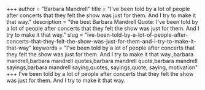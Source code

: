 +++
author = "Barbara Mandrell"
title = "I've been told by a lot of people after concerts that they felt the show was just for them. And I try to make it that way."
description = "the best Barbara Mandrell Quote: I've been told by a lot of people after concerts that they felt the show was just for them. And I try to make it that way."
slug = "ive-been-told-by-a-lot-of-people-after-concerts-that-they-felt-the-show-was-just-for-them-and-i-try-to-make-it-that-way"
keywords = "I've been told by a lot of people after concerts that they felt the show was just for them. And I try to make it that way.,barbara mandrell,barbara mandrell quotes,barbara mandrell quote,barbara mandrell sayings,barbara mandrell saying,quotes, sayings,quote, saying, motivation"
+++
I've been told by a lot of people after concerts that they felt the show was just for them. And I try to make it that way.
